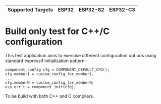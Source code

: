 | Supported Targets | ESP32 | ESP32-S2 | ESP32-C3 |
| ----------------- | ----- | -------- | -------- |

# Build only test for C++/C configuration

This test application aims to exercise different configuration options using standard espressif initialization pattern:
```
component_config cfg = COMPONENT_DEFAULT_CFG();
cfg.member1 = custom_config_for_member1;
...
cfg.memberN = custom_config_for_memberN;
esp_err_t = component_init(cfg);
```
To be build with both C++ and C compilers.